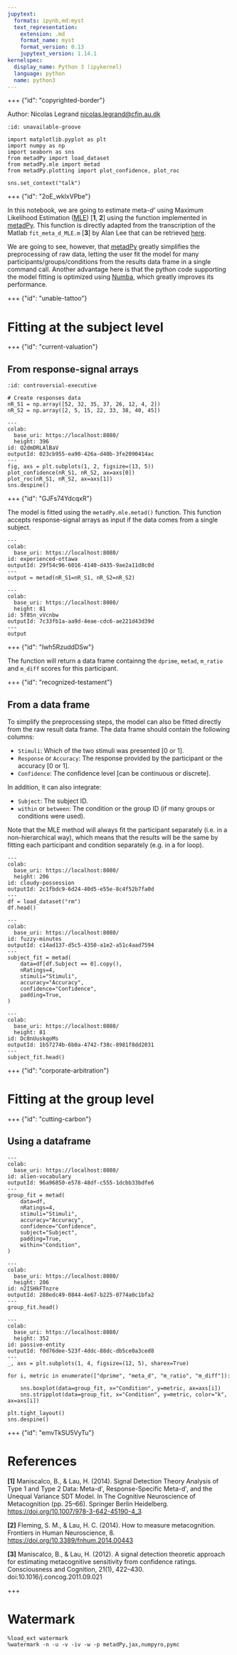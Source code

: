 ```yaml
---
jupytext:
  formats: ipynb,md:myst
  text_representation:
    extension: .md
    format_name: myst
    format_version: 0.13
    jupytext_version: 1.14.1
kernelspec:
  display_name: Python 3 (ipykernel)
  language: python
  name: python3
---
```


+++ {"id": "copyrighted-border"}

Author: Nicolas Legrand <nicolas.legrand@cfin.au.dk>

```{code-cell} ipython3
:id: unavailable-groove

import matplotlib.pyplot as plt
import numpy as np
import seaborn as sns
from metadPy import load_dataset
from metadPy.mle import metad
from metadPy.plotting import plot_confidence, plot_roc

sns.set_context("talk")
```

+++ {"id": "2oE_wkIxVPbe"}

In this notebook, we are going to estimate meta-*d'* using Maximum Likelihood Estimation ([MLE](https://en.wikipedia.org/wiki/Maximum_likelihood_estimation)) [**1**, **2**] using the function implemented in [metadPy](https://github.com/LegrandNico/metadPy). This function is directly adapted from the transcription of the Matlab `fit_meta_d_MLE.m` [**3**] by Alan Lee that can be retrieved [here](http://www.columbia.edu/~bsm2105/type2sdt/).

We are going to see, however, that [metadPy](https://github.com/LegrandNico/metadPy) greatly simplifies the preprocessing of raw data, letting the user fit the model for many participants/groups/conditions from the results data frame in a single command call. Another advantage here is that the python code supporting the model fitting is optimized using [Numba](http://numba.pydata.org/), which greatly improves its performance.

+++ {"id": "unable-tattoo"}

# Fitting at the subject level

+++ {"id": "current-valuation"}

## From response-signal arrays

```{code-cell} ipython3
:id: controversial-executive

# Create responses data
nR_S1 = np.array([52, 32, 35, 37, 26, 12, 4, 2])
nR_S2 = np.array([2, 5, 15, 22, 33, 38, 40, 45])
```

```{code-cell} ipython3
---
colab:
  base_uri: https://localhost:8080/
  height: 396
id: Q2dmDRLAlBaV
outputId: 023cb955-ea90-426a-d40b-3fe2090414ac
---
fig, axs = plt.subplots(1, 2, figsize=(13, 5))
plot_confidence(nR_S1, nR_S2, ax=axs[0])
plot_roc(nR_S1, nR_S2, ax=axs[1])
sns.despine()
```

+++ {"id": "GJFs74YdcqxR"}

The model is fitted using the `metadPy.mle.metad()` function. This function accepts response-signal arrays as input if the data comes from a single subject.

```{code-cell} ipython3
---
colab:
  base_uri: https://localhost:8080/
id: experienced-ottawa
outputId: 29f54c96-6016-4140-d435-9ae2a11d8c0d
---
output = metad(nR_S1=nR_S1, nR_S2=nR_S2)
```

```{code-cell} ipython3
---
colab:
  base_uri: https://localhost:8080/
  height: 81
id: 5f8Sn_vVcnbw
outputId: 7c33fb1a-aa9d-4eae-cdc6-ae221d43d39d
---
output
```

+++ {"id": "Iwh5RzuddDSw"}

The function will return a data frame containng the `dprime`, `metad`, `m_ratio` and `m_diff` scores for this participant.

+++ {"id": "recognized-testament"}

## From a data frame
To simplify the preprocessing steps, the model can also be fitted directly from the raw result data frame. The data frame should contain the following columns:

* `Stimuli`: Which of the two stimuli was presented [0 or 1].
* `Response` or `Accuracy`: The response provided by the participant or the accuracy [0 or 1].
* `Confidence`: The confidence level [can be continuous or discrete].

In addition, it can also integrate:
* `Subject`: The subject ID.
* `within` or `between`: The condition or the group ID (if many groups or conditions were used).

Note that the MLE method will always fit the participant separately (i.e. in a non-hierarchical way), which means that the results will be the same by fitting each participant and condition separately (e.g. in a for loop).

```{code-cell} ipython3
---
colab:
  base_uri: https://localhost:8080/
  height: 206
id: cloudy-possession
outputId: 2c1fbdc9-6d24-40d5-e55e-8c4f52b7fa0d
---
df = load_dataset("rm")
df.head()
```

```{code-cell} ipython3
---
colab:
  base_uri: https://localhost:8080/
id: fuzzy-minutes
outputId: c14ad137-d5c5-4350-a1e2-a51c4aad7594
---
subject_fit = metad(
    data=df[df.Subject == 0].copy(),
    nRatings=4,
    stimuli="Stimuli",
    accuracy="Accuracy",
    confidence="Confidence",
    padding=True,
)
```

```{code-cell} ipython3
---
colab:
  base_uri: https://localhost:8080/
  height: 81
id: Dc8nUuskqoMs
outputId: 1b57274b-6b0a-4742-f38c-8981f8dd2031
---
subject_fit.head()
```

+++ {"id": "corporate-arbitration"}

# Fitting at the group level

+++ {"id": "cutting-carbon"}

## Using a dataframe

```{code-cell} ipython3
---
colab:
  base_uri: https://localhost:8080/
id: alien-vocabulary
outputId: 96a96850-e578-48df-c555-1dcbb33bdfe6
---
group_fit = metad(
    data=df,
    nRatings=4,
    stimuli="Stimuli",
    accuracy="Accuracy",
    confidence="Confidence",
    subject="Subject",
    padding=True,
    within="Condition",
)
```

```{code-cell} ipython3
---
colab:
  base_uri: https://localhost:8080/
  height: 206
id: n2ISHkFTnzre
outputId: 288edc49-0844-4e67-b225-0774a0c1bfa2
---
group_fit.head()
```

```{code-cell} ipython3
---
colab:
  base_uri: https://localhost:8080/
  height: 352
id: passive-entity
outputId: f0d76dee-523f-4ddc-88dc-db5ce0a3ced8
---
_, axs = plt.subplots(1, 4, figsize=(12, 5), sharex=True)

for i, metric in enumerate(["dprime", "meta_d", "m_ratio", "m_diff"]):

    sns.boxplot(data=group_fit, x="Condition", y=metric, ax=axs[i])
    sns.stripplot(data=group_fit, x="Condition", y=metric, color="k", ax=axs[i])

plt.tight_layout()
sns.despine()
```

+++ {"id": "emvTkSU5VyTu"}

# References

**[1]** Maniscalco, B., & Lau, H. (2014). Signal Detection Theory Analysis of Type 1 and Type 2 Data: Meta-d′, Response-Specific Meta-d′, and the Unequal Variance SDT Model. In The Cognitive Neuroscience of Metacognition (pp. 25–66). Springer Berlin Heidelberg. https://doi.org/10.1007/978-3-642-45190-4_3 

**[2]** Fleming, S. M., & Lau, H. C. (2014). How to measure metacognition. Frontiers in Human Neuroscience, 8. https://doi.org/10.3389/fnhum.2014.00443

**[3]** Maniscalco, B., & Lau, H. (2012). A signal detection theoretic approach for estimating metacognitive sensitivity from confidence ratings. Consciousness and Cognition, 21(1), 422–430. doi:10.1016/j.concog.2011.09.021

+++

# Watermark

```{code-cell} ipython3
%load_ext watermark
%watermark -n -u -v -iv -w -p metadPy,jax,numpyro,pymc
```

```{code-cell} ipython3

```
